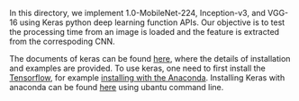 In this directory, we implement 1.0-MobileNet-224, Inception-v3, and VGG-16 using Keras python deep learning function APIs. Our objective is to test the processing time from an image is loaded and the feature is extracted from the correspoding CNN. 

The documents of keras can be found [here](https://keras.io/), where the details of installation and examples are provided. To use keras, one need to first install the [Tensorflow](https://www.tensorflow.org/install/), for example [installing with the Anaconda](https://www.tensorflow.org/install/install_windows#installing_with_anaconda). Installing Keras with anaconda can be found [here](https://anaconda.org/conda-forge/keras) using ubantu command line.
